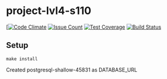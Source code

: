 # project-lvl4-s110

[[![Code Climate](https://codeclimate.com/github/Nalanpa/project-lvl4-s110/badges/gpa.svg)](https://codeclimate.com/github/Nalanpa/project-lvl4-s110)
[![Issue Count](https://codeclimate.com/github/Nalanpa/project-lvl4-s110/badges/issue_count.svg)](https://codeclimate.com/github/Nalanpa/project-lvl4-s110)
[![Test Coverage](https://codeclimate.com/github/Nalanpa/project-lvl3-s91/badges/coverage.svg)](https://codeclimate.com/github/Nalanpa/project-lvl4-s110/coverage)
[![Build Status](https://travis-ci.org/Nalanpa/project-lvl4-s110.svg?branch=master)](https://travis-ci.org/Nalanpa/project-lvl4-s110)


## Setup

```
make install
```

Created postgresql-shallow-45831 as DATABASE_URL
